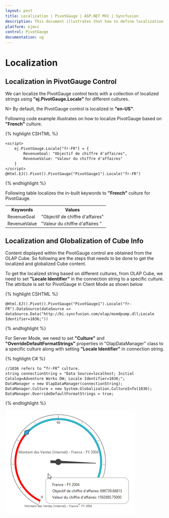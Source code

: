 ```yaml
---
layout: post
title: Localization | PivotGauge | ASP.NET MVC | Syncfusion
description: This document illustrates that how to define localization and globalization in ASP.NET MVC PivotGauge control
platform: ejmvc
control: PivotGauge
documentation: ug
---
```


# Localization

## Localization in PivotGauge Control

We can localize the PivotGauge control texts with a collection of localized strings using **"ej.PivotGauge.Locale"** for different cultures.

N> By default, the PivotGauge control is localized in **"en-US"**.

Following code example illustrates on how to localize PivotGauge based on **"French"** culture.

{% highlight CSHTML %}

    <script>
        ej.PivotGauge.Locale["fr-FR"] = {
            RevenueGoal: "Objectif de chiffre d'affaires",
            RevenueValue: "Valeur du chiffre d'affaires"
        }
    </script>
    @Html.EJ().Pivot().PivotGauge("PivotGauge1").Locale("fr-FR")
{% endhighlight %}

Following table localizes the in-built keywords to **"French"** culture for PivotGauge.

<table>
<tr>
<th>Keywords</th>
<th>Values</th>
</tr>
<tr>
<td>RevenueGoal</td>
<td>"Objectif de chiffre d'affaires"</td>
</tr>
<tr>
<td>RevenueValue</td>
<td>"Valeur du chiffre d'affaires "</td>
</tr>
</table>

## Localization and Globalization of Cube Info

Content displayed within the PivotGauge control are obtained from the OLAP Cube. So following are the steps that needs to be done to get the localized and globalized Cube content.

To get the localized string based on different cultures, from OLAP Cube, we need to set **"Locale Identifier"** in the connection string to a specific culture. The attribute is set for PivotGauge in Client Mode as shown below

{% highlight CSHTML %}

    @Html.EJ().Pivot().PivotGauge("PivotGauge1").Locale("fr-FR").DataSource(dataSource => dataSource.Data("http://bi.syncfusion.com/olap/msmdpump.dll;Locale Identifier=1036;"))

{% endhighlight %}

For Server Mode, we need to set **"Culture"** and **"OverrideDefaultFormatStrings"** properties in "OlapDataManager" class to a specific culture along with setting **"Locale Identifier"** in connection string. 

{% highlight C# %}

    //1036 refers to “fr-FR” culture.
    string connectionString = "Data Source=localhost; Initial Catalog=Adventure Works DW; Locale Identifier=1036;";
    DataManager = new OlapDataManager(connectionString);
    DataManager.Culture = new System.Globalization.CultureInfo(1036);
    DataManager.OverrideDefaultFormatStrings = true;

{% endhighlight %}

![Localization in ASP NET MVC pivot gauge control](Localization-and-Translation-Support_images/Localization.png) 